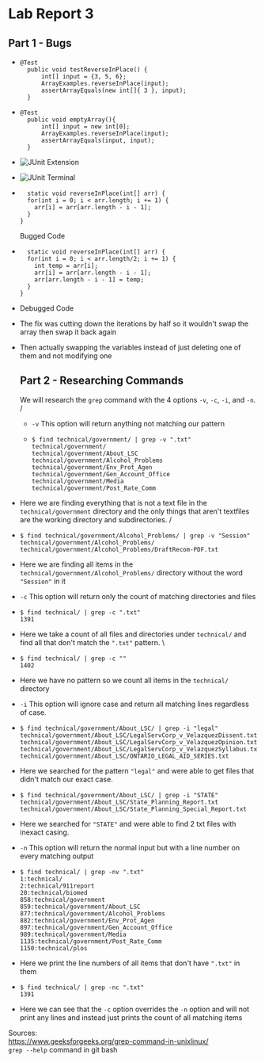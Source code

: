 # Lab Report 3

## Part 1 - Bugs
* ``` Failure inducing input
  @Test 
	public void testReverseInPlace() {
		int[] input = {3, 5, 6};
		ArrayExamples.reverseInPlace(input);
		assertArrayEquals(new int[]{ 3 }, input);
	}
  ```
* ``` Non-failure inducing input
  @Test
	public void emptyArray(){
		int[] input = new int[0];
		ArrayExamples.reverseInPlace(input);
		assertArrayEquals(input, input);
	}
  ```
* ![JUnit Extension](https://github.com/branzanger/CSE15L-LabReports/assets/66757687/f4f8d191-67c1-4f91-baf4-f86fa9a8ecfa)
* ![JUnit Terminal](https://github.com/branzanger/CSE15L-LabReports/assets/66757687/056f7e78-b462-4f93-90ed-bb3babda46f4)
* ```
    static void reverseInPlace(int[] arr) {
    for(int i = 0; i < arr.length; i += 1) {
      arr[i] = arr[arr.length - i - 1];
    }
  }
  ```
  Bugged Code
* ```
    static void reverseInPlace(int[] arr) {
    for(int i = 0; i < arr.length/2; i += 1) {
      int temp = arr[i];
      arr[i] = arr[arr.length - i - 1];
      arr[arr.length - i - 1] = temp;
    }
  }
  ```
* Debugged Code
* The fix was cutting down the iterations by half so it wouldn't swap the array then swap it back again
* Then actually swapping the variables instead of just deleting one of them and not modifying one


  ## Part 2 - Researching Commands
  We will research the `grep` command with the 4 options `-v`, `-c`, `-i`, and `-n`. /

  * `-v` This option will return anything not matching our pattern
  * ```
    $ find technical/government/ | grep -v ".txt"
    technical/government/
    technical/government/About_LSC
    technical/government/Alcohol_Problems
    technical/government/Env_Prot_Agen
    technical/government/Gen_Account_Office
    technical/government/Media
    technical/government/Post_Rate_Comm
    ```
* Here we are finding everything that is not a text file in the `technical/government` directory and the only things that aren't textfiles are the working directory and subdirectories. /
* ```
  $ find technical/government/Alcohol_Problems/ | grep -v "Session"
  technical/government/Alcohol_Problems/
  technical/government/Alcohol_Problems/DraftRecom-PDF.txt
  ```
* Here we are finding all items in the `technical/government/Alcohol_Problems/` directory without the word `"Session"` in it

* `-c` This option will return only the count of matching directories and files
* ```
  $ find technical/ | grep -c ".txt"
  1391
  ```
* Here we take a count of all files and directories under `technical/` and find all that don't match the `".txt"` pattern. \
* ```
  $ find technical/ | grep -c ""
  1402
  ```
* Here we have no pattern so we count all items in the `technical/` directory

* `-i` This option will ignore case and return all matching lines regardless of case.
* ```
  $ find technical/government/About_LSC/ | grep -i "legal"
  technical/government/About_LSC/LegalServCorp_v_VelazquezDissent.txt
  technical/government/About_LSC/LegalServCorp_v_VelazquezOpinion.txt
  technical/government/About_LSC/LegalServCorp_v_VelazquezSyllabus.txt
  technical/government/About_LSC/ONTARIO_LEGAL_AID_SERIES.txt
  ```
* Here we searched for the pattern `"legal"` and were able to get files that didn't match our exact case.
* ```
  $ find technical/government/About_LSC/ | grep -i "STATE"
  technical/government/About_LSC/State_Planning_Report.txt
  technical/government/About_LSC/State_Planning_Special_Report.txt
  ```
* Here we searched for `"STATE"` and were able to find 2 txt files with inexact casing.

* `-n` This option will return the normal input but with a line number on every matching output
* ```
  $ find technical/ | grep -nv ".txt"
  1:technical/
  2:technical/911report
  20:technical/biomed
  858:technical/government
  859:technical/government/About_LSC
  877:technical/government/Alcohol_Problems
  882:technical/government/Env_Prot_Agen
  897:technical/government/Gen_Account_Office
  989:technical/government/Media
  1135:technical/government/Post_Rate_Comm
  1150:technical/plos
  ```
* Here we print the line numbers of all items that don't have `".txt"` in them
* ```
  $ find technical/ | grep -nc ".txt"
  1391
  ```
* Here we can see that the `-c` option overrides the `-n` option and will not print any lines and instead just prints the count of all matching items
  

Sources: \
https://www.geeksforgeeks.org/grep-command-in-unixlinux/ \
`grep --help` command in git bash
